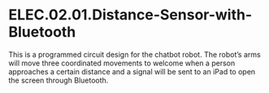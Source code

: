 # ELEC.02.01.Distance-Sensor-with-Bluetooth
This is a programmed circuit design for the chatbot robot. The robot’s arms will move three coordinated movements to welcome when a person approaches a certain distance and a signal will be sent to an iPad to open the screen through Bluetooth.
